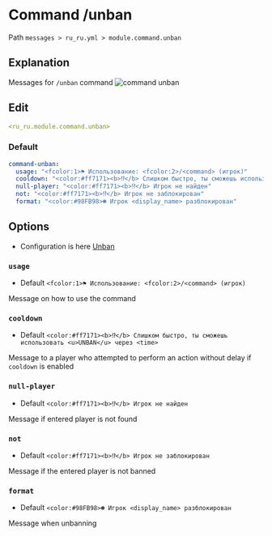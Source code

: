 # Command /unban
Path `messages > ru_ru.yml > module.command.unban`

## Explanation
Messages for `/unban` command
![command unban](/commandunban.png)

## Edit
```yaml
<ru_ru.module.command.unban>
```

### Default
```yaml
command-unban:
  usage: "<fcolor:1>⚑ Использование: <fcolor:2>/<command> (игрок)"
  cooldown: "<color:#ff7171><b>⁉</b> Слишком быстро, ты сможешь использовать <u>UNBAN</u> через <time>"
  null-player: "<color:#ff7171><b>⁉</b> Игрок не найден"
  not: "<color:#ff7171><b>⁉</b> Игрок не заблокирован"
  format: "<color:#98FB98>☻ Игрок <display_name> разблокирован"
```

## Options

- Configuration is here [Unban](/en/config/module/command/command-unban/)

### `usage`
- Default `<fcolor:1>⚑ Использование: <fcolor:2>/<command> (игрок)`

Message on how to use the command

### `cooldown`
- Default `<color:#ff7171><b>⁉</b> Слишком быстро, ты сможешь использовать <u>UNBAN</u> через <time>`

Message to a player who attempted to perform an action without delay if `cooldown` is enabled

### `null-player`
- Default `<color:#ff7171><b>⁉</b> Игрок не найден`

Message if entered player is not found

### `not`
- Default `<color:#ff7171><b>⁉</b> Игрок не заблокирован`

Message if the entered player is not banned

### `format`
- Default `<color:#98FB98>☻ Игрок <display_name> разблокирован`

Message when unbanning

